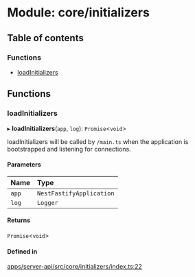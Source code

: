 # Module: core/initializers

## Table of contents

### Functions

- [loadInitializers](core_initializers.md#loadinitializers)

## Functions

### <a id="loadinitializers" name="loadinitializers"></a> loadInitializers

▸ **loadInitializers**(`app`, `log`): `Promise`<`void`\>

loadInitializers will be called by `/main.ts` when the application is bootstrapped and listening for connections.

#### Parameters

| Name  | Type                     |
| :---- | :----------------------- |
| `app` | `NestFastifyApplication` |
| `log` | `Logger`                 |

#### Returns

`Promise`<`void`\>

#### Defined in

[apps/server-api/src/core/initializers/index.ts:22](https://github.com/brickdoc/brickdoc/blob/master/apps/server-api/src/core/initializers/index.ts#L22)
